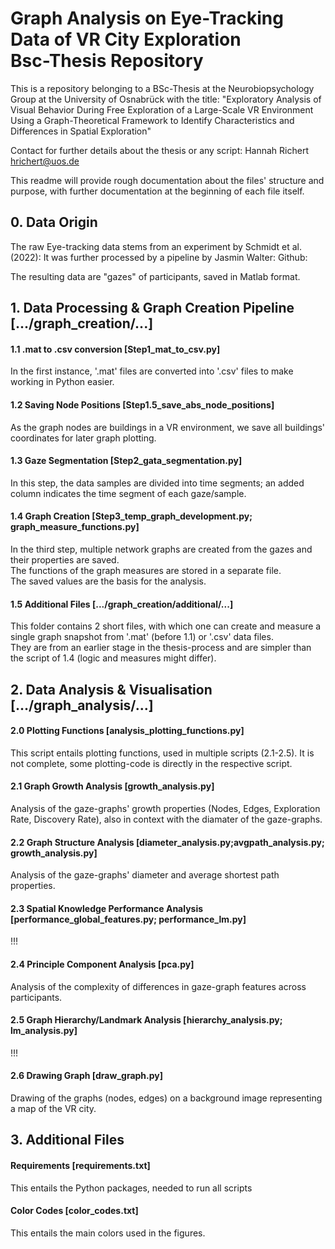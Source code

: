 # Graph Analysis on Eye-Tracking Data of VR City Exploration <br> Bsc-Thesis Repository

This is a repository belonging to a BSc-Thesis at the Neurobiopsychology Group at the University of Osnabrück with the title:
"Exploratory Analysis of Visual Behavior During Free Exploration of a Large-Scale VR Environment Using a Graph-Theoretical Framework to Identify Characteristics and Differences in Spatial Exploration"

Contact for further details about the thesis or any script: Hannah Richert hrichert@uos.de

This readme will provide rough documentation about the files' structure and purpose, with further documentation at the beginning of each file itself.


## 0. Data Origin

The raw Eye-tracking data stems from an experiment by Schmidt et al. (2022):
It was further processed by a pipeline by Jasmin Walter: Github:

The resulting data are "gazes" of participants, saved in Matlab format.


## 1. Data Processing & Graph Creation Pipeline [.../graph_creation/...]

#### 1.1 .mat to .csv conversion [Step1_mat_to_csv.py]
In the first instance, '.mat' files are converted into '.csv' files to make working in Python easier.

#### 1.2 Saving Node Positions [Step1.5_save_abs_node_positions]
As the graph nodes are buildings in a VR environment, we save all buildings' coordinates for later graph plotting.

#### 1.3 Gaze Segmentation [Step2_gata_segmentation.py]
In this step, the data samples are divided into time segments; an added column indicates the time segment of each gaze/sample.

#### 1.4 Graph Creation [Step3_temp_graph_development.py; graph_measure_functions.py]
In the third step, multiple network graphs are created from the gazes and their properties are saved.
<br> The functions of the graph measures are stored in a separate file.
<br> The saved values are the basis for the analysis.

#### 1.5 Additional Files [.../graph_creation/additional/...]
This folder contains 2 short files, with which one can create and measure a single graph snapshot from '.mat' (before 1.1) or '.csv' data files.
<br> They are from an earlier stage in the thesis-process and are simpler than the script of 1.4 (logic and measures might differ).


## 2. Data Analysis & Visualisation [.../graph_analysis/...]

#### 2.0 Plotting Functions [analysis_plotting_functions.py]
This script entails plotting functions, used in multiple scripts (2.1-2.5). It is not complete, some plotting-code is directly in the respective script.

#### 2.1 Graph Growth Analysis [growth_analysis.py]
Analysis of the gaze-graphs' growth properties (Nodes, Edges, Exploration Rate, Discovery Rate), also in context with the diamater of the gaze-graphs.

#### 2.2 Graph Structure Analysis [diameter_analysis.py;avgpath_analysis.py; growth_analysis.py]
Analysis of the gaze-graphs' diameter and average shortest path properties.

#### 2.3 Spatial Knowledge Performance Analysis [performance_global_features.py; performance_lm.py]
!!!

#### 2.4 Principle Component Analysis [pca.py]
Analysis of the complexity of differences in gaze-graph features across participants.

#### 2.5 Graph Hierarchy/Landmark Analysis [hierarchy_analysis.py; lm_analysis.py]
!!!

#### 2.6 Drawing Graph [draw_graph.py]
Drawing of the graphs (nodes, edges) on a background image representing a map of the VR city.


## 3. Additional Files

#### Requirements [requirements.txt]
This entails the Python packages, needed to run all scripts

#### Color Codes [color_codes.txt]
This entails the main colors used in the figures.


